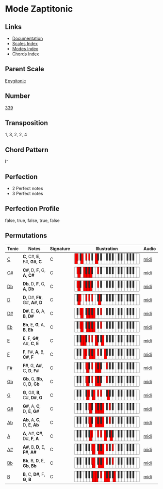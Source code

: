 # Mode Zaptitonic

## Links

- [Documentation](README.md)
- [Scales Index](Scales.md)
- [Modes Index](Modes.md)
- [Chords Index](Chords.md)

## Parent Scale

[Epygitonic](ScaleEpygitonic.md)

## Number

[339](https://ianring.com/musictheory/scales/339)

## Transposition

1, 3, 2, 2, 4

## Chord Pattern

I⁺

## Perfection

- 2 Perfect notes
- 3 Perfect notes

## Perfection Profile

false, true, false, true, false

## Permutations

| Tonic | Notes | Signature | Illustration | Audio |
|-------|-------|-----------|--------------|-------|
| [C](ModeCNaturalZaptitonic.md) | **C**, C#, **E**, F#, **G#**, **C** | C | ![CNaturalZaptitonic](ModeCNaturalZaptitonic.png) | [midi](https://github.com/edipermadi/music/blob/main/docs/ModeCNaturalZaptitonic.mid?raw=true) |
| [C#](ModeCSharpZaptitonic.md) | **C#**, D, **F**, G, **A**, **C#** | C | ![CSharpZaptitonic](ModeCSharpZaptitonic.png) | [midi](https://github.com/edipermadi/music/blob/main/docs/ModeCSharpZaptitonic.mid?raw=true) |
| [Db](ModeDFlatZaptitonic.md) | **Db**, D, **F**, G, **A**, **Db** | C | ![DFlatZaptitonic](ModeDFlatZaptitonic.png) | [midi](https://github.com/edipermadi/music/blob/main/docs/ModeDFlatZaptitonic.mid?raw=true) |
| [D](ModeDNaturalZaptitonic.md) | **D**, D#, **F#**, G#, **A#**, **D** | C | ![DNaturalZaptitonic](ModeDNaturalZaptitonic.png) | [midi](https://github.com/edipermadi/music/blob/main/docs/ModeDNaturalZaptitonic.mid?raw=true) |
| [D#](ModeDSharpZaptitonic.md) | **D#**, E, **G**, A, **B**, **D#** | C | ![DSharpZaptitonic](ModeDSharpZaptitonic.png) | [midi](https://github.com/edipermadi/music/blob/main/docs/ModeDSharpZaptitonic.mid?raw=true) |
| [Eb](ModeEFlatZaptitonic.md) | **Eb**, E, **G**, A, **B**, **Eb** | C | ![EFlatZaptitonic](ModeEFlatZaptitonic.png) | [midi](https://github.com/edipermadi/music/blob/main/docs/ModeEFlatZaptitonic.mid?raw=true) |
| [E](ModeENaturalZaptitonic.md) | **E**, F, **G#**, A#, **C**, **E** | C | ![ENaturalZaptitonic](ModeENaturalZaptitonic.png) | [midi](https://github.com/edipermadi/music/blob/main/docs/ModeENaturalZaptitonic.mid?raw=true) |
| [F](ModeFNaturalZaptitonic.md) | **F**, F#, **A**, B, **C#**, **F** | C | ![FNaturalZaptitonic](ModeFNaturalZaptitonic.png) | [midi](https://github.com/edipermadi/music/blob/main/docs/ModeFNaturalZaptitonic.mid?raw=true) |
| [F#](ModeFSharpZaptitonic.md) | **F#**, G, **A#**, C, **D**, **F#** | C | ![FSharpZaptitonic](ModeFSharpZaptitonic.png) | [midi](https://github.com/edipermadi/music/blob/main/docs/ModeFSharpZaptitonic.mid?raw=true) |
| [Gb](ModeGFlatZaptitonic.md) | **Gb**, G, **Bb**, C, **D**, **Gb** | C | ![GFlatZaptitonic](ModeGFlatZaptitonic.png) | [midi](https://github.com/edipermadi/music/blob/main/docs/ModeGFlatZaptitonic.mid?raw=true) |
| [G](ModeGNaturalZaptitonic.md) | **G**, G#, **B**, C#, **D#**, **G** | C | ![GNaturalZaptitonic](ModeGNaturalZaptitonic.png) | [midi](https://github.com/edipermadi/music/blob/main/docs/ModeGNaturalZaptitonic.mid?raw=true) |
| [G#](ModeGSharpZaptitonic.md) | **G#**, A, **C**, D, **E**, **G#** | C | ![GSharpZaptitonic](ModeGSharpZaptitonic.png) | [midi](https://github.com/edipermadi/music/blob/main/docs/ModeGSharpZaptitonic.mid?raw=true) |
| [Ab](ModeAFlatZaptitonic.md) | **Ab**, A, **C**, D, **E**, **Ab** | C | ![AFlatZaptitonic](ModeAFlatZaptitonic.png) | [midi](https://github.com/edipermadi/music/blob/main/docs/ModeAFlatZaptitonic.mid?raw=true) |
| [A](ModeANaturalZaptitonic.md) | **A**, A#, **C#**, D#, **F**, **A** | C | ![ANaturalZaptitonic](ModeANaturalZaptitonic.png) | [midi](https://github.com/edipermadi/music/blob/main/docs/ModeANaturalZaptitonic.mid?raw=true) |
| [A#](ModeASharpZaptitonic.md) | **A#**, B, **D**, E, **F#**, **A#** | C | ![ASharpZaptitonic](ModeASharpZaptitonic.png) | [midi](https://github.com/edipermadi/music/blob/main/docs/ModeASharpZaptitonic.mid?raw=true) |
| [Bb](ModeBFlatZaptitonic.md) | **Bb**, B, **D**, E, **Gb**, **Bb** | C | ![BFlatZaptitonic](ModeBFlatZaptitonic.png) | [midi](https://github.com/edipermadi/music/blob/main/docs/ModeBFlatZaptitonic.mid?raw=true) |
| [B](ModeBNaturalZaptitonic.md) | **B**, C, **D#**, F, **G**, **B** | C | ![BNaturalZaptitonic](ModeBNaturalZaptitonic.png) | [midi](https://github.com/edipermadi/music/blob/main/docs/ModeBNaturalZaptitonic.mid?raw=true) |

